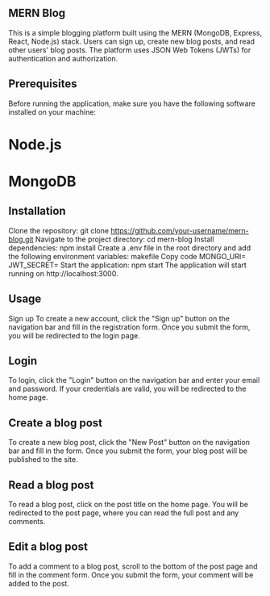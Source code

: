 ## MERN Blog
This is a simple blogging platform built using the MERN (MongoDB, Express, React, Node.js) stack. Users can sign up, create new blog posts, and read other users' blog posts. The platform uses JSON Web Tokens (JWTs) for authentication and authorization.

## Prerequisites
Before running the application, make sure you have the following software installed on your machine:

# Node.js
# MongoDB

## Installation
Clone the repository: git clone https://github.com/your-username/mern-blog.git
Navigate to the project directory: cd mern-blog
Install dependencies: npm install
Create a .env file in the root directory and add the following environment variables:
makefile
Copy code
MONGO_URI=<your-mongodb-uri>
JWT_SECRET=<your-jwt-secret>
Start the application: npm start
The application will start running on http://localhost:3000.

## Usage
Sign up
To create a new account, click the "Sign up" button on the navigation bar and fill in the registration form. Once you submit the form, you will be redirected to the login page.

## Login
To login, click the "Login" button on the navigation bar and enter your email and password. If your credentials are valid, you will be redirected to the home page.

## Create a blog post
To create a new blog post, click the "New Post" button on the navigation bar and fill in the form. Once you submit the form, your blog post will be published to the site.

## Read a blog post
To read a blog post, click on the post title on the home page. You will be redirected to the post page, where you can read the full post and any comments.

## Edit a blog post
To add a comment to a blog post, scroll to the bottom of the post page and fill in the comment form. Once you submit the form, your comment will be added to the post.


